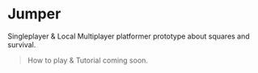 # Jumper
Singleplayer &amp; Local Multiplayer platformer prototype about squares and survival.

> How to play & Tutorial coming soon.
